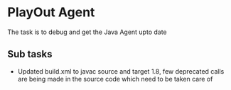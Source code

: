 # PlayOut Agent

The task is to debug and get the Java Agent upto date

## Sub tasks
* Updated build.xml to javac source and target 1.8, few deprecated calls are being made in the source code which need to be taken care of

